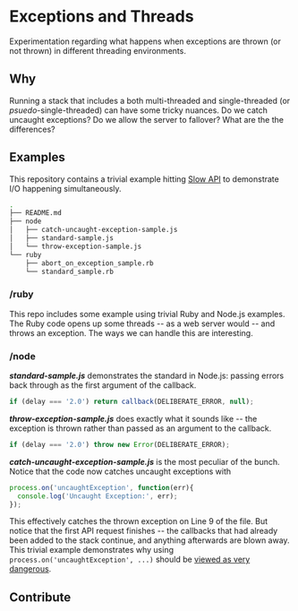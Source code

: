 # Exceptions and Threads

Experimentation regarding what happens when exceptions are thrown (or not thrown) in different threading environments.

## Why

Running a stack that includes a both multi-threaded and single-threaded (or _psuedo_-single-threaded) can have some tricky nuances. Do we catch uncaught exceptions? Do we allow the server to fallover? What are the the differences?

## Examples


This repository contains a trivial example hitting [Slow API](http://slowapi.com) to demonstrate I/O happening simultaneously.

```bash
.
├── README.md
├── node
│   ├── catch-uncaught-exception-sample.js
│   ├── standard-sample.js
│   └── throw-exception-sample.js
└── ruby
    ├── abort_on_exception_sample.rb
    └── standard_sample.rb
```

### /ruby

This repo includes some example using trivial Ruby and Node.js examples. The Ruby code opens up some threads -- as a web server would -- and throws an exception. The ways we can handle this are interesting.

### /node

**_standard-sample.js_** demonstrates the standard in Node.js: passing errors back through as the first argument of the callback.

```js
if (delay === '2.0') return callback(DELIBERATE_ERROR, null);
```

**_throw-exception-sample.js_** does exactly what it sounds like -- the exception is thrown rather than passed as an argument to the callback.

```js
if (delay === '2.0') throw new Error(DELIBERATE_ERROR);
```

**_catch-uncaught-exception-sample.js_** is the most peculiar of the bunch. Notice that the code now catches uncaught exceptions with 

```js
process.on('uncaughtException', function(err){
  console.log('Uncaught Exception:', err);
});
```

This effectively catches the thrown exception on Line 9 of the file. But notice that the first API request finishes -- the callbacks that had already been added to the stack continue, and anything afterwards are blown away. This trivial example demonstrates why using `process.on('uncaughtException', ...)` should be [viewed as very dangerous](http://nodejs.org/api/process.html#process_event_uncaughtexception).

## Contribute